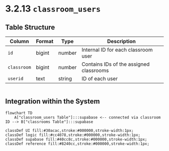 # 3.2.13 `classroom_users`

## Table Structure

| Column        | Format  | Type   | Description                                                               |
|---------------|---------|--------|---------------------------------------------------------------------------|
| `id`     | bigint   | number | Internal ID for each classroom user                               |
| `classroom`   | bigint  | number | Contains IDs of the assigned classrooms                                       |
| `userid`   | text    | string   | ID of each user          |

![]()



## Integration within the System

```mermaid
flowchart TD
    A["classroom_users Table"]:::supabase <-- connected via classroom ID --> B["classrooms Table"]:::supabase

classDef UI fill:#30acac,stroke:#000000,stroke-width:1px;
classDef logic fill:#cc4078,stroke:#000000,stroke-width:1px;
classDef supabase fill:#40cc8c,stroke:#000000,stroke-width:1px;
classDef reference fill:#8240cc,stroke:#000000,stroke-width:1px;
```